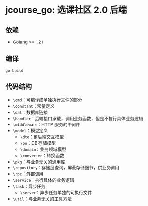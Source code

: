 # jcourse_go: 选课社区 2.0 后端

## 依赖

* Golang >= 1.21

## 编译

```shell
go build
```

## 代码结构

* `\cmd`：可编译成单独执行文件的部分
* `\constant`：常量定义
* `\dal`：数据库链接
* `\handler`：后端接口承载，调用业务函数，但是不执行具体业务逻辑
* `\middleware`：HTTP 服务的中间件
* `\model`：模型定义
  - `\dto`：前后端交互模型
  - `\po`：DB 存储模型
  - `\domain`：业务领域模型
  - `\converter`：转换函数
* `\pkg`：与业务无关的通用库
* `\repository`：存储层查询，屏蔽存储细节，供业务调用
* `\rpc`：外部调用
* `\service`：执行具体的业务逻辑
* `\task`：异步任务
  * `\server`：异步任务单独的可执行文件
* `\util`：与业务无关的工具方法